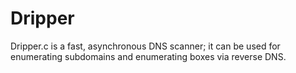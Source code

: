 Dripper
=======

Dripper.c is a fast, asynchronous DNS scanner; it can be used for enumerating subdomains and enumerating boxes via reverse DNS.
